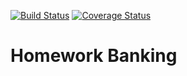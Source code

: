 [![Build Status](https://travis-ci.com/shreddered/Homework-Banking.svg?branch=master)](https://travis-ci.com/shreddered/Homework-Banking)
[![Coverage Status](https://coveralls.io/repos/github/shreddered/Homework-Banking/badge.svg?branch=master)](https://coveralls.io/github/shreddered/Homework-Banking?branch=master)
# Homework Banking
